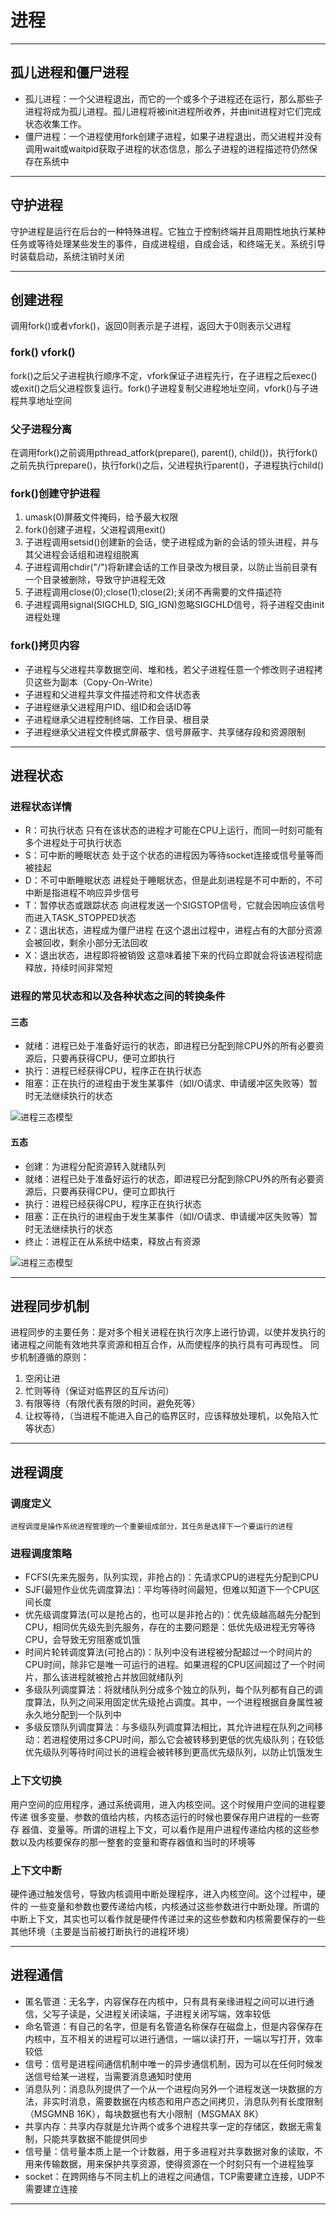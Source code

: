 # 进程

---

## 孤儿进程和僵尸进程

- 孤儿进程：一个父进程退出，而它的一个或多个子进程还在运行，那么那些子进程将成为孤儿进程。孤儿进程将被init进程所收养，并由init进程对它们完成状态收集工作。
- 僵尸进程：一个进程使用fork创建子进程，如果子进程退出，而父进程并没有调用wait或waitpid获取子进程的状态信息，那么子进程的进程描述符仍然保存在系统中

---

## 守护进程

守护进程是运行在后台的一种特殊进程。它独立于控制终端并且周期性地执行某种任务或等待处理某些发生的事件，自成进程组，自成会话，和终端无关。系统引导时装载启动，系统注销时关闭

---

## 创建进程

调用fork()或者vfork()，返回0则表示是子进程，返回大于0则表示父进程

### fork() vfork()

fork()之后父子进程执行顺序不定，vfork保证子进程先行，在子进程之后exec()或exit()之后父进程恢复运行。fork()子进程复制父进程地址空间，vfork()与子进程共享地址空间

### 父子进程分离

在调用fork()之前调用pthread_atfork(prepare(), parent(), child())，执行fork()之前先执行prepare()，执行fork()之后，父进程执行parent()，子进程执行child()

### fork()创建守护进程

1. umask(0)屏蔽文件掩码，给予最大权限
2. fork()创建子进程，父进程调用exit()
3. 子进程调用setsid()创建新的会话，使子进程成为新的会话的领头进程，并与其父进程会话组和进程组脱离
4. 子进程调用chdir("/")将新建会话的工作目录改为根目录，以防止当前目录有一个目录被删除，导致守护进程无效
5. 子进程调用close(0);close(1);close(2);关闭不再需要的文件描述符
6. 子进程调用signal(SIGCHLD, SIG_IGN)忽略SIGCHLD信号，将子进程交由init进程处理

### fork()拷贝内容

- 子进程与父进程共享数据空间、堆和栈，若父子进程任意一个修改则子进程拷贝这些为副本（Copy-On-Write）
- 子进程和父进程共享文件描述符和文件状态表
- 子进程继承父进程用户ID、组ID和会话ID等
- 子进程继承父进程控制终端、工作目录、根目录
- 子进程继承父进程文件模式屏蔽字、信号屏蔽字、共享储存段和资源限制

---

## 进程状态

### 进程状态详情

- R：可执行状态
    只有在该状态的进程才可能在CPU上运行，而同一时刻可能有多个进程处于可执行状态
- S：可中断的睡眠状态
    处于这个状态的进程因为等待socket连接或信号量等而被挂起
- D：不可中断睡眠状态
    进程处于睡眠状态，但是此刻进程是不可中断的，不可中断是指进程不响应异步信号
- T：暂停状态或跟踪状态
    向进程发送一个SIGSTOP信号，它就会因响应该信号而进入TASK_STOPPED状态
- Z：退出状态，进程成为僵尸进程
    在这个退出过程中，进程占有的大部分资源会被回收，剩余小部分无法回收
- X：退出状态，进程即将被销毁
    这意味着接下来的代码立即就会将该进程彻底释放，持续时间非常短

### 进程的常见状态和以及各种状态之间的转换条件

#### 三态

- 就绪：进程已处于准备好运行的状态，即进程已分配到除CPU外的所有必要资源后，只要再获得CPU，便可立即执行
- 执行：进程已经获得CPU，程序正在执行状态
- 阻塞：正在执行的进程由于发生某事件（如I/O请求、申请缓冲区失败等）暂时无法继续执行的状态

![进程三态模型](image/进程三态模型.png)

#### 五态

- 创建：为进程分配资源转入就绪队列
- 就绪：进程已处于准备好运行的状态，即进程已分配到除CPU外的所有必要资源后，只要再获得CPU，便可立即执行
- 执行：进程已经获得CPU，程序正在执行状态
- 阻塞：正在执行的进程由于发生某事件（如I/O请求、申请缓冲区失败等）暂时无法继续执行的状态
- 终止：进程正在从系统中结束，释放占有资源

![进程三态模型](image/进程五态模型.png)

---

## 进程同步机制

进程同步的主要任务：是对多个相关进程在执行次序上进行协调，以使并发执行的诸进程之间能有效地共享资源和相互合作，从而使程序的执行具有可再现性。
同步机制遵循的原则：

1. 空闲让进
2. 忙则等待（保证对临界区的互斥访问）
3. 有限等待（有限代表有限的时间，避免死等）
4. 让权等待，（当进程不能进入自己的临界区时，应该释放处理机，以免陷入忙等状态）

---

## 进程调度

### 调度定义

    进程调度是操作系统进程管理的一个重要组成部分，其任务是选择下一个要运行的进程

### 进程调度策略

- FCFS(先来先服务，队列实现，非抢占的)：先请求CPU的进程先分配到CPU
- SJF(最短作业优先调度算法)：平均等待时间最短，但难以知道下一个CPU区间长度
- 优先级调度算法(可以是抢占的，也可以是非抢占的)：优先级越高越先分配到CPU，相同优先级先到先服务，存在的主要问题是：低优先级进程无穷等待CPU，会导致无穷阻塞或饥饿
- 时间片轮转调度算法(可抢占的)：队列中没有进程被分配超过一个时间片的CPU时间，除非它是唯一可运行的进程。如果进程的CPU区间超过了一个时间片，那么该进程就被抢占并放回就绪队列
- 多级队列调度算法：将就绪队列分成多个独立的队列，每个队列都有自己的调度算法，队列之间采用固定优先级抢占调度。其中，一个进程根据自身属性被永久地分配到一个队列中
- 多级反馈队列调度算法：与多级队列调度算法相比，其允许进程在队列之间移动：若进程使用过多CPU时间，那么它会被转移到更低的优先级队列；在较低优先级队列等待时间过长的进程会被转移到更高优先级队列，以防止饥饿发生

### 上下文切换

用户空间的应用程序，通过系统调用，进入内核空间。这个时候用户空间的进程要传递 很多变量、参数的值给内核，内核态运行的时候也要保存用户进程的一些寄存 器值、变量等。所谓的进程上下文，可以看作是用户进程传递给内核的这些参数以及内核要保存的那一整套的变量和寄存器值和当时的环境等

### 上下文中断

硬件通过触发信号，导致内核调用中断处理程序，进入内核空间。这个过程中，硬件的 一些变量和参数也要传递给内核，内核通过这些参数进行中断处理。所谓的中断上下文，其实也可以看作就是硬件传递过来的这些参数和内核需要保存的一些其他环境（主要是当前被打断执行的进程环境）

---

## 进程通信

- 匿名管道：无名字，内容保存在内核中，只有具有亲缘进程之间可以进行通信，父写子读是，父进程关闭读端，子进程关闭写端，效率较低
- 命名管道：有自己的名字，但是有名管道名称保存在磁盘上，但是内容保存在内核中，互不相关的进程可以进行通信，一端以读打开，一端以写打开，效率较低
- 信号：信号是进程间通信机制中唯一的异步通信机制，因为可以在任何时候发送信号给某一进程，当需要消息通知时使用
- 消息队列：消息队列提供了一个从一个进程向另外一个进程发送一块数据的方法，非实时消息，需要数据在内核态和用户态之间拷贝，消息队列有长度限制（MSGMNB 16K），每块数据也有大小限制（MSGMAX 8K）
- 共享内存：共享内存就是允许两个或多个进程共享一定的存储区，数据无需复制，只能共享数据不能提供同步
- 信号量：信号量本质上是一个计数器，用于多进程对共享数据对象的读取，不用来传输数据，用来保护共享资源，使得资源在一个时刻只有一个进程独享
- socket：在跨网络与不同主机上的进程之间通信，TCP需要建立连接，UDP不需要建立连接

---

